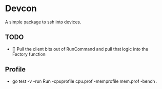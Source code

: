 # Devcon
A simple package to ssh into devices. 

## TODO
- [] Pull the client bits out of RunCommand and pull that logic into the Factory function

## Profile 
- go test -v -run Run -cpuprofile cpu.prof -memprofile mem.prof -bench .